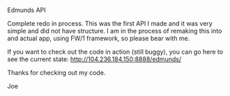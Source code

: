 Edmunds API

Complete redo in process.
This was the first API I made and it was very simple and did not have structure.
I am in the process of remaking this into and actual app, using FW/1 framework, so please bear with me.

If you want to check out the code in action (still buggy), you can go here to see the current state: http://104.236.184.150:8888/edmunds/

Thanks for checking out my code.

Joe
